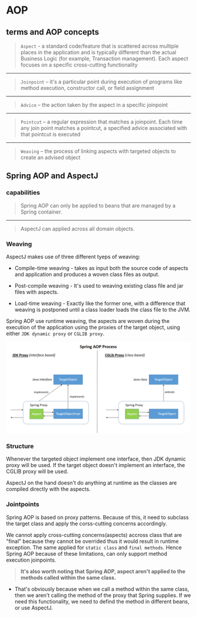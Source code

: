 # AOP

## terms and AOP concepts


> `Aspect` - a standard code/feature that is scattered across multiple places in the application and is typically different than the actual Business Logic (for example, Transaction management). Each aspect focuses on a specific cross-cutting functionality
___
> `Joinpoint` – it's a particular point during execution of programs like method execution, constructor call, or field assignment
___
> `Advice` – the action taken by the aspect in a specific joinpoint

___
> `Pointcut` – a regular expression that matches a joinpoint. Each time any join point matches a pointcut, a specified advice associated with that pointcut is executed
___

> `Weaving` – the process of linking aspects with targeted objects to create an advised object


## Spring AOP and AspectJ

### capabilities

> Spring AOP can only be applied to beans that are managed by a Spring container.

___

> AspectJ can applied across all domain objects.

### Weaving

AspectJ makes use of three different tyeps of weaving:

- Compile-time weaving - takes as input both the source code of aspects and application and produces a woven class files as output.

- Post-compile weaving - It's used to weaving existing class file and jar files with aspects.

- Load-time weaving - Exactly like the former one, with a difference that weaving is postponed until a class loader loads the class file to the JVM.

Spring AOP use runtime weaving, the aspects are woven during the execution of the application using the proxies of the target object, using either `JDK dynamic proxy` or `CGLIB proxy`.

![](./img/proxy.webp)

### Structure

Whenever the targeted object implement one interface, then JDK dynamic proxy will be used. If the target object doesn't implement an interface, the CGLIB proxy will be used.

AspectJ on the hand doesn't do anything at runtime as the classes are compiled directly with the aspects.

### Jointpoints

Spring AOP is based on proxy patterns. Because of this, it need to subclass the target class and apply the corss-cutting concerns accordingly.

We cannot apply cross-cutting concerns(aspects) accross class that are "final" because they cannot be overrided thus it would result in runtime exception.
The same applied for `static class` and `final methods`. Hence Spring AOP because of these limitations, can only support method execution joinpoints.

> **It's also worth noting that Spring AOP, aspect aren't applied to the methods called within the same class.**

- That's obviously because when we call a method within the same class, then we aren't calling the method of the proxy that Spring supplies. If we need this functionality, we need to defind the method in different beans, or use AspectJ.